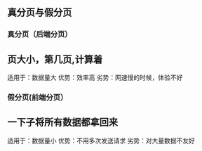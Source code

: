 ## 真分页与假分页

### 真分页（后端分页）
## 页大小，第几页,计算着
适用于：数据量大
优势：效率高
劣势：网速慢的时候，体验不好

### 假分页(前端分页）
## 一下子将所有数据都拿回来
适用于：数据量小
优势：不用多次发送请求
劣势：对大量数据不友好
